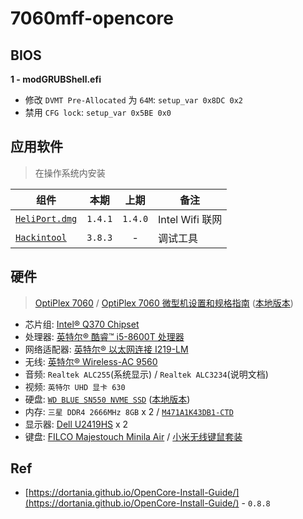 # 7060mff-opencore


## BIOS

**1 - modGRUBShell.efi**

* 修改 `DVMT Pre-Allocated` 为 `64M`: `setup_var 0x8DC 0x2`
* 禁用 `CFG lock`: `setup_var 0x5BE 0x0`

## 应用软件

> 在操作系统内安装

组件|本期|上期|备注
---|---|:---:|---
[`HeliPort.dmg`](https://github.com/OpenIntelWireless/HeliPort/releases/download/v1.4.1/HeliPort.dmg)| `1.4.1` | `1.4.0`| Intel Wifi 联网
[`Hackintool`](https://github.com/headkaze/Hackintool) | `3.8.3` | -  | 调试工具 |

## 硬件

> [OptiPlex 7060](https://www.dell.com/support/home/zh-cn/product-support/product/optiplex-7060-desktop/overview) / [OptiPlex 7060 微型机设置和规格指南](https://dl.dell.com/topicspdf/optiplex-7060-desktop_specifications3_zh-cn.pdf) ([本地版本](./src/optiplex-7060-desktop_specifications3_zh-cn.pdf))

* 芯片组: [Intel® Q370 Chipset](https://ark.intel.com/content/www/cn/zh/ark/products/133282/intel-q370-chipset.html)
* 处理器: [英特尔® 酷睿™ i5-8600T 处理器](https://ark.intel.com/content/www/cn/zh/ark/products/129938/intel-core-i5-8600t-processor-9m-cache-up-to-3-70-ghz.html)
* 网络适配器: [英特尔® 以太网连接 I219-LM](https://ark.intel.com/content/www/cn/zh/ark/products/82185/intel-ethernet-connection-i219-lm.html)
* 无线: [英特尔® Wireless-AC 9560](https://ark.intel.com/content/www/cn/zh/ark/products/99446/intel-wireless-ac-9560.html)
* 音频: `Realtek ALC255`(系统显示)  / `Realtek ALC3234`(说明文档)
* 视频: `英特尔 UHD 显卡 630`
* 硬盘: [`WD BLUE SN550 NVME SSD`](https://support-cn.wd.com/app/products/product-detail/p/1555) ([本地版本](./src/02-01-WW-04-00050.pdf))
* 内存: `三星 DDR4 2666MHz 8GB` x 2 / [`M471A1K43DB1-CTD`](https://www.samsung.com/semiconductor/cn/dram/module/M471A1K43DB1-CTD/)
* 显示器: [Dell U2419HS](https://www.dell.com/support/home/zh-cn/product-support/product/dell-u2419hs-monitor/overview) x 2
* 键盘:  [FILCO Majestouch Minila Air](https://www.diatec.co.jp/en/det.php?prod_c=1470) / [小米无线键鼠套装](https://www.mi.com/buy/detail?product_id=11418)


## Ref

* [https://dortania.github.io/OpenCore-Install-Guide/](https://dortania.github.io/OpenCore-Install-Guide/) - `0.8.8`
